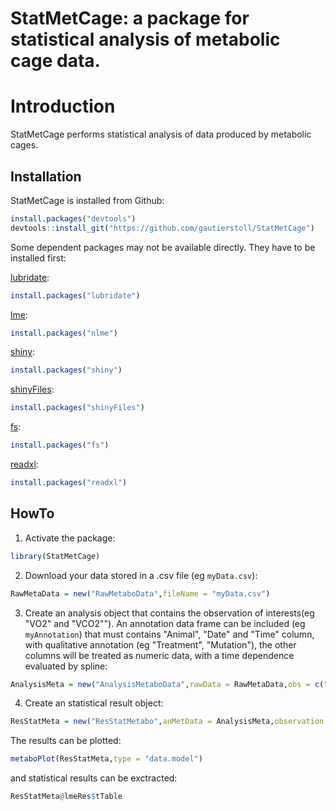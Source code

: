 StatMetCage: a package for statistical analysis of metabolic cage data.
====================================================================
Introduction
==============
StatMetCage performs statistical analysis of data produced by metabolic cages.

## Installation

StatMetCage is installed from Github:
```R
install.packages("devtools")
devtools::install_git("https://github.com/gautierstoll/StatMetCage")
```

Some dependent packages may not be available directly. They have to be installed first:

[lubridate](https://lubridate.tidyverse.org/):
```R
install.packages("lubridate")
```
[lme](https://cran.r-project.org/web/packages/nlme/index.html):
```R
install.packages("nlme")
```
[shiny](https://cran.r-project.org/web/packages/shiny/index.html):
```R
install.packages("shiny")
```
[shinyFiles](https://cran.r-project.org/web/packages/shinyFiles/index.html):
```R
install.packages("shinyFiles")
```
[fs](https://cran.r-project.org/web/packages/fs/index.html):
```R
install.packages("fs")
```
[readxl](https://cran.r-project.org/web/packages/readxl/index.html):
```R
install.packages("readxl")
```

## HowTo
1. Activate the package:
```R
library(StatMetCage)
```
2. Download your data stored in a .csv file (eg `myData.csv`):
```R
RawMetaData = new("RawMetaboData",fileName = "myData.csv")
```
3. Create an analysis object that contains the observation of interests(eg "VO2" and "VCO2""). An annotation data frame can be included (eg `myAnnotation`) that must contains "Animal", "Date" and "Time" column, with qualitative annotation (eg "Treatment", "Mutation"), the other columns will be treated as numeric data, with a time dependence evaluated by spline:
```R
AnalysisMeta = new("AnalysisMetaboData",rawData = RawMetaData,obs = c("VO2","VCO2"),annotation = myAnnotation,annotGroups = c("Treatment","Mutation"))
```
4. Create an statistical result object:
```R
ResStatMeta = new("ResStatMetabo",anMetData = AnalysisMeta,observation = "VO2",model = "quadratic",group = "Treatment")
```

The results can be plotted:
```R
metaboPlot(ResStatMeta,type = "data.model")
```
and statistical results can be exctracted:
```R
ResStatMeta@lmeRes$tTable
```
```

